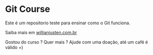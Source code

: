 # Git Course

Este é um repositorio teste para ensinar como o Git funciona.

Saiba mais em [willianjusten.com.br](http://willianjusten.com.br)

Gostou do curso ? Quer mais ? Ajude com uma doação, até um café é válido =) 
